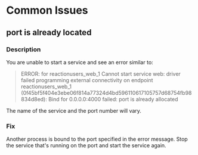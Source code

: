 # Common Issues

## port is already located

### Description

You are unable to start a service and see an error similar to:


> ERROR: for reactionusers_web_1  Cannot start service web: driver failed programming external connectivity on endpoint reactionusers_web_1
(0f45bf5f404e3ebe06f814a77324d4bd596110617105757d68754fb98834d8ed): Bind for
0.0.0.0:4000 failed: port is already allocated

The name of the service and the port number will vary.


### Fix

Another process is bound to the port specified in the error message. Stop the
service that's running on the port and start the service again.

